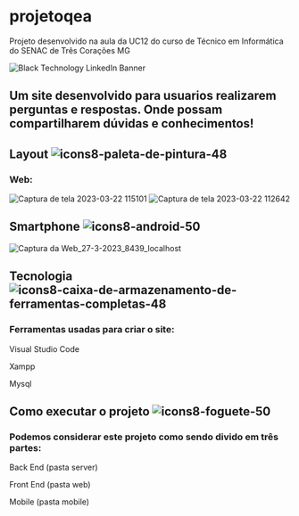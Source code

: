 # projetoqea
Projeto desenvolvido na aula da UC12 do curso de Técnico em Informática do SENAC de Três Corações MG

![Black Technology LinkedIn Banner](https://user-images.githubusercontent.com/111750542/226937781-908b1a6a-e055-4ef4-9d9f-9be04676deac.png)

## Um site desenvolvido para  usuarios realizarem perguntas e respostas. Onde possam compartilharem dúvidas e conhecimentos!

## Layout  ![icons8-paleta-de-pintura-48](https://user-images.githubusercontent.com/111750542/226944307-08021828-36fd-45ae-9ece-26a1cee2e9e8.png)
### Web:
![Captura de tela 2023-03-22 115101](https://user-images.githubusercontent.com/111750542/226945742-3c89f72a-b589-47be-a52f-92e75e4bd9e3.png)
![Captura de tela 2023-03-22 112642](https://user-images.githubusercontent.com/111750542/226945768-e88a6dca-6f15-4300-9188-4f9a8057124e.png)

## Smartphone ![icons8-android-50](https://user-images.githubusercontent.com/111750542/227933264-485d51da-95c1-40d0-93e1-1b235dbfc541.png)

![Captura da Web_27-3-2023_8439_localhost](https://user-images.githubusercontent.com/111750542/227932336-8535144c-a54e-4545-8245-6f954314c365.jpeg)


## Tecnologia  ![icons8-caixa-de-armazenamento-de-ferramentas-completas-48](https://user-images.githubusercontent.com/111750542/226946425-f28062f2-f500-41a6-971d-fdd102b90f02.png)
### Ferramentas usadas para criar o site:
Visual Studio Code

Xampp

Mysql

## Como executar o projeto ![icons8-foguete-50](https://user-images.githubusercontent.com/111750542/226948082-e082c215-ea7f-4e3a-932c-81711590e364.png)

### Podemos considerar este projeto como sendo divido em três partes:

Back End (pasta server)

Front End (pasta web)

Mobile (pasta mobile)



